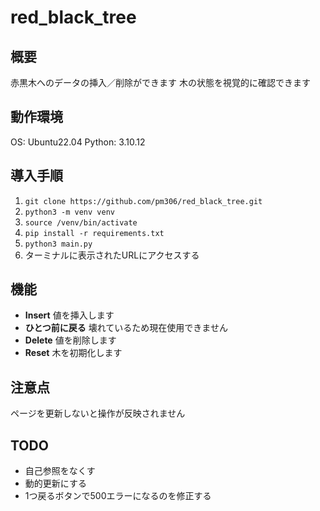 # red_black_tree

## 概要
赤黒木へのデータの挿入／削除ができます
木の状態を視覚的に確認できます

## 動作環境
OS: Ubuntu22.04
Python: 3.10.12

## 導入手順
1.  ```git clone https://github.com/pm306/red_black_tree.git```
2.  ```python3 -m venv venv```
3.  ```source /venv/bin/activate```
4.  ```pip install -r requirements.txt```
5.  ```python3 main.py```
6.  ターミナルに表示されたURLにアクセスする

## 機能
* **Insert**
 値を挿入します
* **ひとつ前に戻る**
 壊れているため現在使用できません
* **Delete**
 値を削除します
* **Reset**
 木を初期化します

## 注意点
ページを更新しないと操作が反映されません

## TODO
* 自己参照をなくす
* 動的更新にする
* 1つ戻るボタンで500エラーになるのを修正する
